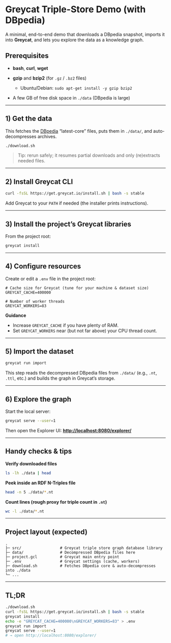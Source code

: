 # Greycat Triple-Store Demo (with DBpedia)

A minimal, end-to-end demo that downloads a DBpedia snapshot, imports it into **Greycat**, and lets you explore the data as a knowledge graph.

## Prerequisites

* **bash**, **curl**, **wget**
* **gzip** and **bzip2** (for `.gz` / `.bz2` files)

  * Ubuntu/Debian: `sudo apt-get install -y gzip bzip2`
* A few GB of free disk space in `./data` (DBpedia is large)

---

## 1) Get the data

This fetches the [DBpedia](https://www.dbpedia.org/) “latest-core” files, puts them in `./data/`, and auto-decompresses archives.

```bash
./download.sh
```

> Tip: rerun safely; it resumes partial downloads and only (re)extracts needed files.

---

## 2) Install Greycat CLI

```bash
curl -fsSL https://get.greycat.io/install.sh | bash -s stable
```

Add Greycat to your `PATH` if needed (the installer prints instructions).

---

## 3) Install the project’s Greycat libraries

From the project root:

```bash
greycat install
```

---

## 4) Configure resources

Create or edit a `.env` file in the project root:

```env
# Cache size for Greycat (tune for your machine & dataset size)
GREYCAT_CACHE=400000

# Number of worker threads
GREYCAT_WORKERS=83
```

**Guidance**

* Increase `GREYCAT_CACHE` if you have plenty of RAM.
* Set `GREYCAT_WORKERS` near (but not far above) your CPU thread count.

---

## 5) Import the dataset

```bash
greycat run import
```

This step reads the decompressed DBpedia files from `./data/` (e.g., `.nt`, `.ttl`, etc.) and builds the graph in Greycat’s storage.

---

## 6) Explore the graph

Start the local server:

```bash
greycat serve --user=1
```

Then open the Explorer UI:
**[http://localhost:8080/explorer/](http://localhost:8080/explorer/)**

---

## Handy checks & tips

**Verify downloaded files**

```bash
ls -lh ./data | head
```

**Peek inside an RDF N-Triples file**

```bash
head -n 5 ./data/*.nt
```

**Count lines (rough proxy for triple count in `.nt`)**

```bash
wc -l ./data/*.nt
```

---

## Project layout (expected)

```
.
├─ src/                 # Greycat triple store graph database library
├─ data/                # Decompressed DBpedia files here
├─ project.gcl          # Greycat main entry point
├─ .env                 # Greycat settings (cache, workers)
├─ download.sh          # Fetches DBpedia core & auto-decompresses into ./data
└─ ...
```

---

## TL;DR

```bash
./download.sh
curl -fsSL https://get.greycat.io/install.sh | bash -s stable
greycat install
echo -e "GREYCAT_CACHE=400000\nGREYCAT_WORKERS=83" > .env
greycat run import
greycat serve --user=1
# → open http://localhost:8080/explorer/
```

